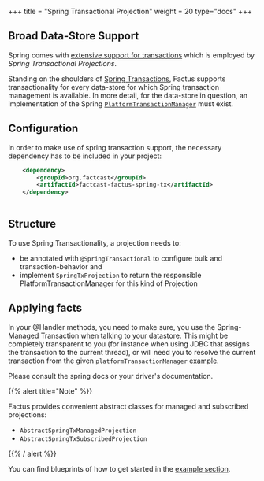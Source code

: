 +++
title = "Spring Transactional Projection"
weight = 20
type="docs"
+++



## Broad Data-Store Support

Spring comes with [extensive support for transactions](https://docs.spring.io/spring-framework/docs/current/reference/html/data-access.html#transaction)
which is employed by *Spring Transactional Projections*.

Standing on the shoulders of [Spring Transactions](https://docs.spring.io/spring-framework/docs/current/reference/html/data-access.html#transaction), 
Factus supports transactionality for every data-store for which Spring transaction management
is available. In more detail, for the data-store in question, an implementation of the Spring [`PlatformTransactionManager`](https://docs.spring.io/spring-framework/docs/current/javadoc-api/org/springframework/transaction/PlatformTransactionManager.html)
must exist. 

## Configuration

In order to make use of spring transaction support, the necessary dependency has to be included in your project:

```xml
    <dependency>
        <groupId>org.factcast</groupId>
        <artifactId>factcast-factus-spring-tx</artifactId>
    </dependency>
    
```


## Structure 

To use Spring Transactionality, a projection needs to:
- be annotated with `@SpringTransactional` to configure bulk and transaction-behavior and
- implement `SpringTxProjection` to return the responsible PlatformTransactionManager for this kind of Projection

## Applying facts

In your @Handler methods, you need to make sure, you use the Spring-Managed Transaction when talking to your datastore. 
This might be completely transparent to you (for instance when using JDBC that assigns the transaction to the current thread), or will need you to resolve the current transaction from the given `platformTransactionManager` [example](https://github.com/redisson/redisson/wiki/14.-Integration-with-frameworks#148-spring-transaction-manager).

Please consult the spring docs or your driver's documentation.

{{% alert  title="Note" %}} 

Factus provides convenient abstract classes for managed and subscribed projections:
 - `AbstractSpringTxManagedProjection`
 - `AbstractSpringTxSubscribedProjection`

{{% / alert %}}

You can find blueprints of how to get started in the [example section](/usage/factus/projections/example).
